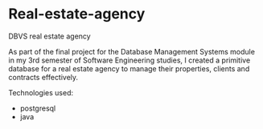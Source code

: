 # Real-estate-agency
DBVS real estate agency

As part of the final project for the Database Management Systems module in my 3rd semester of Software Engineering studies, I created a primitive database for a real estate agency to manage their properties, clients and contracts effectively.

Technologies used:
- postgresql
- java
